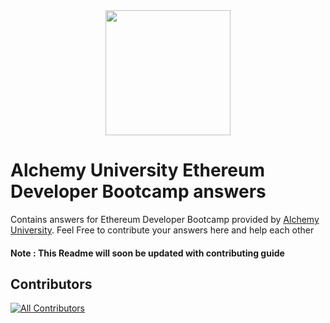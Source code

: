 <div align="center">
<img  src="https://university.alchemy.com/assets/dashboard_logo.75bc75d8.svg" height="200px" width="200px" />
</div>

# Alchemy University Ethereum Developer Bootcamp answers
Contains answers for Ethereum Developer Bootcamp provided by  [Alchemy University](https://university.alchemy.com/). Feel Free to contribute your answers here and help each other

#### Note : This Readme will soon be updated with contributing guide 

## Contributors

<!-- ALL-CONTRIBUTORS-LIST:START - Do not remove or modify this section -->
<!-- prettier-ignore-start -->
<!-- markdownlint-disable -->

<!-- markdownlint-restore -->
<!-- prettier-ignore-end -->

<!-- ALL-CONTRIBUTORS-LIST:END -->


<!-- ALL-CONTRIBUTORS-BADGE:START - Do not remove or modify this section -->
[![All Contributors](https://img.shields.io/badge/all_contributors-13-orange.svg?style=flat-square)](#contributors)
<!-- ALL-CONTRIBUTORS-BADGE:END -->
